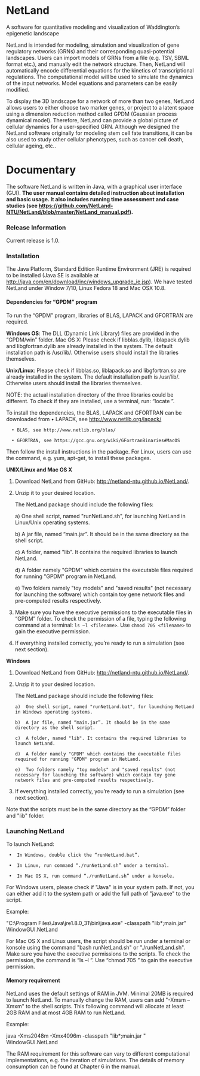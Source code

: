 # NetLand
A software for quantitative modeling and visualization of Waddington’s epigenetic landscape

NetLand is intended for modeling, simulation and visualization of gene regulatory networks (GRNs) and their corresponding quasi-potential landscapes. Users can import models of GRNs from a file (e.g. TSV, SBML format etc.), and manually edit the network structure. Then, NetLand will automatically encode differential equations for the kinetics of transcriptional regulations. The computational model will be used to simulate the dynamics of the input networks. Model equations and parameters can be easily modified. 

To display the 3D landscape for a network of more than two genes, NetLand allows users to either choose two marker genes, or project to a latent space using a dimension reduction method called GPDM (Gaussian process dynamical model). Therefore, NetLand can provide a global picture of cellular dynamics for a user-specified GRN. Although we designed the NetLand software originally for modeling stem cell fate transitions, it can be also used to study other cellular phenotypes, such as cancer cell death, cellular ageing, etc..


# Documentary 
The software NetLand is written in Java, with a graphical user interface (GUI).
<b>The user manual contains detailed instruction about installation and basic usage. It also includes running time assessment and case studies (see https://github.com/NetLand-NTU/NetLand/blob/master/NetLand_manual.pdf). </b>

### Release Information
Current release is 1.0.


### Installation
The Java Platform, Standard Edition Runtime Environment (JRE) is required to be installed (Java SE is available at http://java.com/en/download/inc/windows_upgrade_ie.jsp). We have tested NetLand under Window 7/10, Linux Fedora 18 and Mac OSX 10.8.  

#### Dependencies for “GPDM” program
To run the “GPDM” program, libraries of BLAS, LAPACK and GFORTRAN are required. 

<b>Windows OS</b>: The DLL (Dynamic Link Library) files are provided in the “GPDM/win” folder. Mac OS X: Please check if libblas.dylib, liblapack.dylib and libgfortran.dylib are already installed in the system. The default installation path is /usr/lib/. Otherwise users should install the libraries themselves. 

<b>Unix/Linux</b>: Please check if libblas.so, liblapack.so and libgfortran.so are already installed in the system. The default installation path is /usr/lib/. Otherwise users should install the libraries themselves.

NOTE: the actual installation directory of the three libraries could be different. To check if they are installed, use a terminal, run: “locate <library>”.

To install the dependencies, the BLAS, LAPACK and GFORTRAN can be downloaded from
     •	LAPACK, see http://www.netlib.org/lapack/ 
      
      •	BLAS, see http://www.netlib.org/blas/ 
      
      •	GFORTRAN, see https://gcc.gnu.org/wiki/GFortranBinaries#MacOS 

Then follow the install instructions in the package. For Linux, users can use the command, e.g. yum, apt-get, to install these packages.   


<b>UNIX/Linux and Mac OS X</b>

1.	Download NetLand from GitHub: http://netland-ntu.github.io/NetLand/. 

2.	Unzip it to your desired location.

    The NetLand package should include the following files: 

      a)	One shell script, named "runNetLand.sh", for launching NetLand in Linux/Unix operating systems.

      b)	A jar file, named “main.jar”. It should be in the same directory as the shell script. 

      c)	A folder, named "lib". It contains the required libraries to launch NetLand.

      d)	A folder namely "GPDM" which contains the executable files required for running "GPDM" program in NetLand.

      e)	Two folders namely "toy models" and "saved results" (not necessary for launching the software) which contain toy gene network files and pre-computed results respectively.

3.	Make sure you have the executive permissions to the executable files in “GPDM” folder. To check the permission of a file, typing the following command at a terminal: `ls –l <filename>`. Use `chmod 705 <filename>` to gain the executive permission. 

4.	If everything installed correctly, you’re ready to run a simulation (see next section).


<b>Windows</b>

1.	Download NetLand from GitHub: http://netland-ntu.github.io/NetLand/. 

2.	Unzip it to your desired location.

    The NetLand package should include the following files: 

        a)	One shell script, named "runNetLand.bat", for launching NetLand in Windows operating systems.

        b)	A jar file, named “main.jar”. It should be in the same directory as the shell script. 

        c)	A folder, named "lib". It contains the required libraries to launch NetLand.

        d)	A folder namely "GPDM" which contains the executable files required for running "GPDM" program in NetLand.

        e)	Two folders namely "toy models" and "saved results" (not necessary for launching the software) which contain toy gene network files and pre-computed results respectively. 

3.	If everything installed correctly, you’re ready to run a simulation (see next section).

Note that the scripts must be in the same directory as the “GPDM” folder and "lib" folder.

    
    
### Launching NetLand

To launch NetLand:

     •	In Windows, double click the “runNetLand.bat”. 

     •	In Linux, run command “./runNetLand.sh” under a terminal.

     •	In Mac OS X, run command “./runNetLand.sh” under a konsole.

For Windows users, please check if "Java" is in your system path. If not, you can either add it to the system path or add the full path of "java.exe" to the script. 

Example: 

"C:\Program Files\Java\jre1.8.0_31\bin\java.exe" -classpath "lib\*;main.jar" WindowGUI.NetLand

For Mac OS X and Linux users, the script should be run under a terminal or konsole using the command "bash runNetLand.sh" or "./runNetLand.sh". Make sure you have the executive permissions to the scripts. To check the permission, the command is “ls –l <filename>”. Use “chmod 705 <filename>” to gain the executive permission. 

#### Memory requirement

NetLand uses the default settings of RAM in JVM. Minimal 20MB is required to launch NetLand. To manually change the RAM, users can add "-Xms<number>m –Xmx<number>m" to the shell scripts. This following command will allocate at least 2GB RAM and at most 4GB RAM to run NetLand.

Example: 

 java -Xms2048m -Xmx4096m -classpath "lib\*;main.jar " WindowGUI.NetLand 
 
The RAM requirement for this software can vary to different computational implementations, e.g. the iteration of simulations. The details of memory consumption can be found at Chapter 6 in the manual. 








